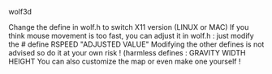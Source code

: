 wolf3d

Change the define in wolf.h to switch X11 version (LINUX or MAC)
If you think mouse movement is too fast, you can adjust it in wolf.h :
	just modify the # define RSPEED "ADJUSTED VALUE"
Modifying the other defines is not advised so do it at your own risk !
(harmless defines : GRAVITY WIDTH HEIGHT
You can also customize the map or even make one yourself !
